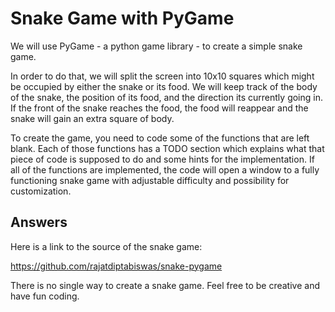 # Snake Game with PyGame

We will use PyGame - a python game library - to create a simple snake game.

In order to do that, we will split the screen into 10x10 squares which might be occupied by either the snake or its food.
We will keep track of the body of the snake, the position of its food, and the direction its currently going in.
If the front of the snake reaches the food, the food will reappear and the snake will gain an extra square of body.

To create the game, you need to code some of the functions that are left blank.
Each of those functions has a TODO section which explains what that piece of code is supposed to do and some hints for the implementation.
If all of the functions are implemented, the code will open a window to a fully functioning snake game with adjustable difficulty and possibility for customization.

## Answers

Here is a link to the source of the snake game:

https://github.com/rajatdiptabiswas/snake-pygame

There is no single way to create a snake game. Feel free to be creative and have fun coding. 
